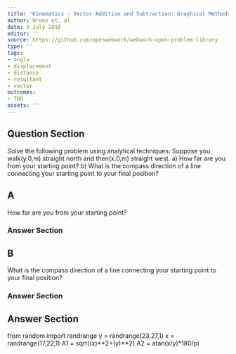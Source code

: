 ```yaml
---
title: 'Kinematics - Vector Addition and Subtraction: Graphical Methods'
author: Urone et. al
date: 3 July 2018
editor: ''
source: https://github.com/openwebwork/webwork-open-problem-library
type: ''
tags:
- angle
- displacement
- distance
- resultant
- vector
outcomes:
- TBD
assets: ''
---
```


## Question Section 

Solve the following problem using analytical techniques: Suppose you walk(y.0,m) straight north and then(x.0,m) straight west.
a) How far are you from your starting point?
b) What is the compass direction of a line connecting your starting point to your final position?

## A
How far are you from your starting point?
### Answer Section
## B
What is the compass direction of a line connecting your starting point to your final position?
### Answer Section


## Answer Section

from random import randrange
y = randrange(23,27,1)
x = randrange(17,22,1)
A1 = sqrt((x)**2+(y)**2)
A2 = atan(x/y)*180/pi